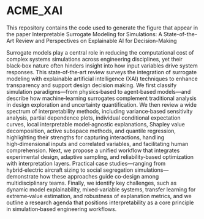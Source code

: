 # ACME_XAI
This repository contains the code used to generate the figure that appear in the paper Interpretable Surrogate Modeling for Simulations: A State-of-the-Art Review and Perspectives on Explainable AI for Decision-Making

Surrogate models play a central role in reducing the computational cost of complex systems simulations across engineering disciplines, yet their black‑box nature often hinders insight into how input variables drive system responses. This state‑of‑the‑art review surveys the integration of surrogate modeling with explainable artificial intelligence (XAI) techniques to enhance transparency and support design decision making. We first classify simulation paradigms—from physics‑based to agent‑based models—and describe how machine‑learning surrogates complement traditional analysis in design exploration and uncertainty quantification. We then review a wide spectrum of interpretability methods, including variance‑based sensitivity analysis, partial dependence plots, individual conditional expectation curves, local interpretable model‑agnostic explanations, Shapley value decomposition, active subspace methods, and quantile regression, highlighting their strengths for capturing interactions, handling high‑dimensional inputs and correlated variables, and facilitating human comprehension. Next, we propose a unified workflow that integrates experimental design, adaptive sampling, and reliability‑based optimization with interpretation layers. Practical case studies—ranging from hybrid‑electric aircraft sizing to social segregation simulations—demonstrate how these approaches guide co‑design among multidisciplinary teams. Finally, we identify key challenges, such as dynamic model explainability, mixed‑variable systems, transfer learning for extreme‑value estimation, and robustness of explanation metrics, and we outline a research agenda that positions interpretability as a core principle in simulation‑based engineering workflows.
